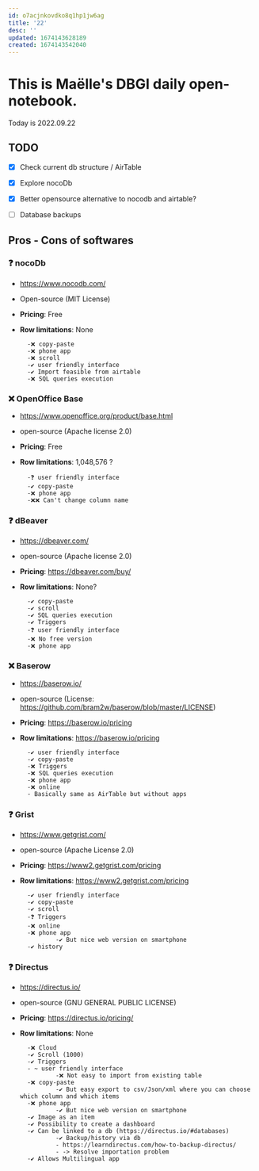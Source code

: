 ```yaml
---
id: o7acjnkovdko8q1hp1jw6ag
title: '22'
desc: ''
updated: 1674143628189
created: 1674143542040
---
```


# This is Maëlle's DBGI daily open-notebook.

Today is 2022.09.22

## TODO

- [x]    Check current db structure / AirTable
- [x]    Explore nocoDb
- [x]    Better opensource alternative to nocodb and airtable?
- [ ]    Database backups


## Pros - Cons of softwares

### ❓ nocoDb

* https://www.nocodb.com/
* Open-source (MIT License)
* **Pricing**: Free
* **Row limitations**: None

        -❌ copy-paste
        -❌ phone app
        -❌ scroll
        -✔️ user friendly interface
        -✔️ Import feasible from airtable
        -❌ SQL queries execution

### ❌ OpenOffice Base

* https://www.openoffice.org/product/base.html
* open-source (Apache license 2.0)   
* **Pricing**: Free
* **Row limitations**: 1,048,576 ?

        -❓ user friendly interface
        -✔️ copy-paste
        -❌ phone app
        -❌❌ Can't change column name 

### ❓ dBeaver

* https://dbeaver.com/
* open-source (Apache license 2.0)
* **Pricing**: https://dbeaver.com/buy/
* **Row limitations**: None?

        -✔️ copy-paste
        -✔️ scroll
        -✔️ SQL queries execution
        -✔️ Triggers
        -❓ user friendly interface
        -❌ No free version
        -❌ phone app

### ❌ Baserow

* https://baserow.io/
* open-source (License: https://github.com/bram2w/baserow/blob/master/LICENSE)
* **Pricing**: https://baserow.io/pricing
* **Row limitations**: https://baserow.io/pricing

        -✔️ user friendly interface
        -✔️ copy-paste
        -❌ Triggers
        -❌ SQL queries execution 
        -❌ phone app
        -❌ online
        - Basically same as AirTable but without apps

### ❓ Grist

* https://www.getgrist.com/
* open-source (Apache License 2.0)
* **Pricing**: https://www2.getgrist.com/pricing
* **Row limitations**: https://www2.getgrist.com/pricing

        -✔️ user friendly interface
        -✔️ copy-paste
        -✔️ scroll
        -❓ Triggers
        -❌ online
        -❌ phone app
                -✔️ But nice web version on smartphone
        -✔️ history 

### ❓ Directus

* https://directus.io/
* open-source (GNU GENERAL PUBLIC LICENSE)
* **Pricing**: https://directus.io/pricing/
* **Row limitations**: None

        -❌ Cloud
        -✔️ Scroll (1000)
        -✔️ Triggers
        - ~ user friendly interface
                -❌ Not easy to import from existing table
        -❌ copy-paste
                -✔️ But easy export to csv/Json/xml where you can choose which column and which items
        -❌ phone app
                -✔️ But nice web version on smartphone
        -✔️ Image as an item
        -✔️ Possibility to create a dashboard
        -✔️ Can be linked to a db (https://directus.io/#databases)
                -✔️ Backup/history via db
                - https://learndirectus.com/how-to-backup-directus/
                - -> Resolve importation problem
        -✔️ Allows Multilingual app
        
